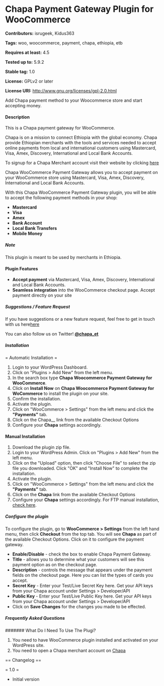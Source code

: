 # Chapa Payment Gateway Plugin for WooCommerce 

**Contributors:** isrugeek, Kidus363

**Tags:** woo, woocommerce, payment, chapa, ethiopia, etb

**Requires at least:** 4.5

**Tested up to:** 5.9.2

**Stable tag:** 1.0

**License:** GPLv2 or later

**License URI:** http://www.gnu.org/licenses/gpl-2.0.html

Add Chapa payment method to your Woocommerce store and start accepting money.

#### Description

This is a Chapa payment gateway for WooCommerce.

Chapa is on a mission to connect Ethiopia with the global economy. Chapa provide Ethiopian merchants with the tools and services needed to accept online payments from local and international customers using Mastercard, Visa, Amex, Discovery, International and Local Bank Accounts.

To signup for a Chapa Merchant account visit their website by clicking [here](https://chapa.co)

Chapa WooCommerce Payment Gateway allows you to accept payment on your WooCommerce store using Mastercard, Visa, Amex, Discovery, International and Local Bank Accounts.

With this Chapa WooCommerce Payment Gateway plugin, you will be able to accept the following payment methods in your shop:

* __Mastercard__
* __Visa__
* __Amex__
* __Bank Account__
* __Local Bank Transfers__
* __Mobile Money__

##### Note

This plugin is meant to be used by merchants in Ethiopia.

#### Plugin Features

*   __Accept payment__ via Mastercard, Visa, Amex, Discovery, International and Local Bank Accounts.
*   __Seamless integration__ into the WooCommerce checkout page. Accept payment directly on your site


##### Suggestions / Feature Request

If you have suggestions or a new feature request, feel free to get in touch with us here[here](https://chapa.co/contact/)

You can also follow us on Twitter! **[@chapa_et](https://twitter.com/chapa_et)**

##### Installation

= Automatic Installation =
1. Login to your WordPress Dashboard.
2. Click on "Plugins > Add New" from the left menu.
3. In the search box type __Chapa Woocommerce Payment Gateway for WooCommerce__.
4. Click on __Install Now__ on __Chapa Woocommerce Payment Gateway for WoCommerce__ to install the plugin on your site.
5. Confirm the installation.
6. Activate the plugin.
7. Click on "WooCommerce > Settings" from the left menu and click the __"Payments"__ tab.
8. Click on the Chapa__ link from the available Checkout Options
9. Configure your __Chapa__ settings accordingly.


#### Manual Installation
1. Download the plugin zip file.
2. Login to your WordPress Admin. Click on "Plugins > Add New" from the left menu.
3. Click on the "Upload" option, then click "Choose File" to select the zip file you downloaded. Click "OK" and "Install Now" to complete the installation.
4. Activate the plugin.
5. Click on "WooCommerce > Settings" from the left menu and click the __"Payments"__ tab.
6. Click on the __Chapa__ link from the available Checkout Options
7. Configure your __Chapa__ settings accordingly.
For FTP manual installation, [check here](http://codex.wordpress.org/Managing_Plugins#Manual_Plugin_Installation).



##### Configure the plugin
To configure the plugin, go to __WooCommerce > Settings__ from the left hand menu, then click __Checkout__ from the top tab. You will see __Chapa__ as part of the available Checkout Options. Click on it to configure the payment gateway.

* __Enable/Disable__ - check the box to enable Chapa Payment Gateway.
* __Title__ - allows you to determine what your customers will see this payment option as on the checkout page.
* __Description__ - controls the message that appears under the payment fields on the checkout page. Here you can list the types of cards you accept.
* __Secret Key__ - Enter your Test/Live Secret Key here. Get your API keys from your Chapa account under Settings > Developer/API
* __Public Key__ - Enter your Test/Live Public Key here. Get your API keys from your Chapa account under Settings > Developer/API
* Click on __Save Changes__ for the changes you made to be effected.


##### Frequently Asked Questions 

####### What Do I Need To Use The Plugi?

1.	You need to have WooCommerce plugin installed and activated on your WordPress site.
2.	You need to open a Chapa merchant account on [Chapa](https://chapa.co)

== Changelog ==


= 1.0 =
* Initial version